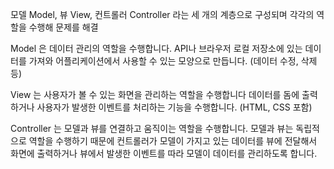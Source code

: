 모델 Model, 뷰 View, 컨트롤러 Controller 라는 세 개의 계층으로 구성되며
각각의 역할을 수행해 문제를 해결

Model 은 데이터 관리의 역할을 수행합니다.
API나 브라우저 로컬 저장소에 있는 데이터를 가져와 어플리케이션에서 사용할 수 있는 모양으로 만듭니다. (데이터 수정, 삭제 등)

View 는 사용자가 볼 수 있는 화면을 관리하는 역할을 수행합니다
데이터를 돔에 출력하거나 사용자가 발생한 이벤트를 처리하는 기능을 수행합니다. (HTML, CSS 포함)

Controller 는 모델과 뷰를 연결하고 움직이는 역할을 수행합니다.
모델과 뷰는 독립적으로 역할을 수행하기 때문에 컨트롤러가 모델이 가지고 있는 데이터를 뷰에 전달해서 화면에 출력하거나 뷰에서 발생한 이벤트를 따라 모델이 데이터를 관리하도록 합니다.

